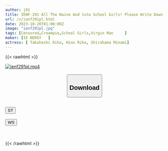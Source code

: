 ```yaml
---
author: j91
title: IENF-291 All The Naive And Cute School Girls! Please Write Down The Brush For The Unpopular Virgin! A Virgin Who Is In Heat With A Young Body Is A Violent Piston That Won't Stop Even If He Cums! Creampie Inside The Pink Crack
url: /v/ienf291pl.html
date: 2023-10-26T01:00:00Z
image: "ienf291pl.jpg"
tags: [Censored,Creampie,School Girls,Virgin Man	 ]
maker: [IE NERGY   ]
actress: [ Takahashi Riho, Hino Riko, Shirahama Minami]
---
```



{{< rawhtml >}}

<div class="video" data-videoid="Qamy7Bb62Rikwk">
    <a href="javascript:;">
        <img src="https://my.j91.asia/v/ienf291pl.jpg" width="WIDTH" height="HEIGHT" alt="ienf291pl.mp4" loading="lazy">
    </a>
</div>

<script type="text/javascript" src="https://j91.asia/asset/on-demand-st.js"></script>

<br>
  <link rel="stylesheet" href="https://j91.asia/asset/bs5.css">
  
  <center>
  <button class="btn btn-primary" type="button" data-bs-toggle="collapse" data-bs-target=".multi-collapse" aria-expanded="false" aria-controls="multiCollapseExample1 multiCollapseExample2"><h2>Download</h2></button></center>
</p>
<div class="row">
  <div class="col">
    <div class="collapse multi-collapse" id="multiCollapseExample1">
      <div class="card card-body">
	      	      <br>
<div class="buttons">  
<a href="https://streamtape.to/v/Qamy7Bb62Rikwk"><button class="btn-hover color-3"><i class="fa fa-download"></i> ST</button></a></div>
    </div>
  </div>
</div>
  <div class="col">
    <div class="collapse multi-collapse" id="multiCollapseExample2">
      <div class="card card-body">
	      <br>
<div class="buttons">
    <a href="https://wolfstream.tv/g81dbuiyn4z9"><button class="btn-hover color-9"><i class="fa fa-download"></i> WS</button></a></div>
<br><br>
      </div>
    </div>
  </div>
</div>

{{< /rawhtml >}}
